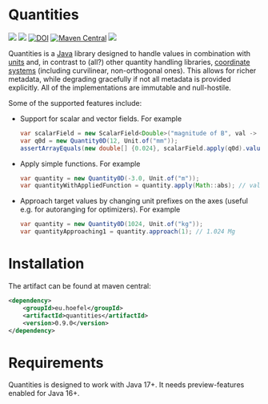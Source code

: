 # Quantities

[![](https://img.shields.io/github/issues/uhoefel/quantities?style=flat-square)](https://github.com/uhoefel/quantities/issues)
[![](https://img.shields.io/github/stars/uhoefel/quantities?style=flat-square)](https://github.com/uhoefel/quantities/stargazers)
[![DOI](https://zenodo.org/badge/311762187.svg)](https://zenodo.org/badge/latestdoi/311762187)
[![Maven Central](https://img.shields.io/maven-central/v/eu.hoefel/quantities.svg?label=Maven%20Central)](https://search.maven.org/search?q=g:%22eu.hoefel%22%20AND%20a:%22quantities%22)
[![](https://img.shields.io/github/license/uhoefel/quantities?style=flat-square)](https://choosealicense.com/licenses/mit/)

Quantities is a [Java](https://openjdk.java.net/) library designed to handle values in combination with [units](https://github.com/uhoefel/units) and, in contrast to (all?) other quantity handling libraries, [coordinate systems](https://github.com/uhoefel/coordinates) (including curvilinear, non-orthogonal ones).
This allows for richer metadata, while degrading gracefully if not all metadata is provided explicitly.
All of the implementations are immutable and null-hostile.

Some of the supported features include:
- Support for scalar and vector fields. For example
  ```java
  var scalarField = new ScalarField<Double>("magnitude of B", val -> 2 * val, new CartesianCoordinates(1), new CartesianCoordinates(1));
  var q0d = new Quantity0D(12, Unit.of("mm"));
  assertArrayEquals(new double[] {0.024}, scalarField.apply(q0d).value());
  ```
- Apply simple functions. For example
  ```java
  var quantity = new Quantity0D(-3.0, Unit.of("m"));
  var quantityWithAppliedFunction = quantity.apply(Math::abs); // value is Math.abs(-3)
  ```
- Approach target values by changing unit prefixes on the axes (useful e.g. for autoranging for optimizers). For example
  ```java
  var quantity = new Quantity0D(1024, Unit.of("kg"));
  var quantityApproaching1 = quantity.approach(1); // 1.024 Mg
  ```

Installation
============

The artifact can be found at maven central:
```xml
<dependency>
    <groupId>eu.hoefel</groupId>
    <artifactId>quantities</artifactId>
    <version>0.9.0</version>
</dependency>
```

Requirements
============
Quantities is designed to work with Java 17+. It needs preview-features enabled for Java 16+.
